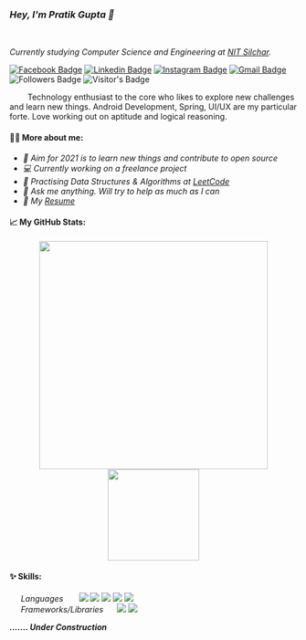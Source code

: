 ### *Hey, I'm Pratik Gupta :wave:*
<br />

*Currently studying Computer Science and Engineering at [NIT Silchar](http://www.nits.ac.in/).*
<br />

[![Facebook Badge](https://img.shields.io/badge/Facebook-1877F2?style=flat&logo=facebook&logoColor=white&link=https://www.facebook.com/pratiksr123/)](https://www.facebook.com/pratiksr123/)
[![Linkedin Badge](https://img.shields.io/badge/LinkedIn-0077B5?style=flat&logo=linkedin&logoColor=white&link=https://www.linkedin.com/in/pratik-gupta-7951b7191/)](https://www.linkedin.com/in/pratik-gupta-7951b7191/)
[![Instagram Badge](https://img.shields.io/badge/Instagram-E4405F?style=flat&logo=instagram&logoColor=white&link=https://www.instagram.com/pratiik_11/)](https://www.instagram.com/pratiik_11/)
[![Gmail Badge](https://img.shields.io/badge/Gmail-D14836?style=flat&logo=gmail&logoColor=white&link=mailto:pratiksr12345@gmail.com)](mailto:pratiksr12345@gmail.com)
![Followers Badge](https://img.shields.io/github/followers/inomag?style=social)
![Visitor's Badge](https://komarev.com/ghpvc/?username=inomag&style=flat&color=4ca3dd)
<!-- [![WhatsApp Badge](https://img.shields.io/badge/WhatsApp-25D366?style=for-the-badge&logo=whatsapp&logoColor=white&link=https://wa.link/ccl4l6)](https://wa.link/ccl4l6) -->

&nbsp;&nbsp;&nbsp;&nbsp;&nbsp;&nbsp;&nbsp;&nbsp;Technology enthusiast to the core who likes to explore new challenges and learn new things. Android Development, Spring, UI/UX are my particular forte. Love working out on aptitude and logical reasoning. 

#### 🙋‍♂️ More about me:
- *🎯 Aim for 2021 is to learn new things and contribute to open source*
- *💻 Currently working on a freelance project*
- *🚀 Practising Data Structures & Algorithms at [LeetCode](https://leetcode.com/inomag/)*
- *💬 Ask me anything. Will try to help as much as I can*
- *📑 My [Resume](https://drive.google.com/file/d/1TBTDNSRTO5UEBZcKiMbcfRNnVmrOGEHS/view?usp=sharing)*

#### 📈 My GitHub Stats:
<p style="text-align: center">
  <img width="400em" src="https://github-readme-stats.vercel.app/api?username=inomag&show_icons=true&hide_border=false&&count_private=true&include_all_commits=true&theme=graywhite&custom_title=My+Github+Stats:" />
  <img height="160em" src="https://github-readme-stats.vercel.app/api/top-langs/?username=inomag&show_icons=true&layout=compact&langs_count=10&theme=graywhite&custom_title=Recently+used+languages:"/>
</p>

#### ✨ Skills:
&nbsp;&nbsp;&nbsp;&nbsp;&nbsp;*Languages* &nbsp;&nbsp;&nbsp;&nbsp;&nbsp; ![][java] ![][cpp] ![][js] ![][html] ![][css] <br />
&nbsp;&nbsp;&nbsp;&nbsp;&nbsp;*Frameworks/Libraries*&nbsp;&nbsp;&nbsp;&nbsp;&nbsp; ![][spring] ![][bootstrap]


***....... Under Construction***



[java]: https://img.shields.io/badge/Java-ED8B00?style=flat&logo=java&logoColor=white
[cpp]: https://img.shields.io/badge/C%2B%2B-00599C?style=flat&logo=c%2B%2B&logoColor=white
[js]: https://img.shields.io/badge/JavaScript-323330?style=flat&logo=javascript&logoColor=F7DF1E
[html]: https://img.shields.io/badge/HTML5-E34F26?style=flat&logo=html5&logoColor=white
[css]: https://img.shields.io/badge/CSS3-1572B6?style=flat&logo=css3&logoColor=white
[spring]: https://img.shields.io/badge/Spring-6DB33F?style=flat&logo=spring&logoColor=white
[hibernate]: https://img.shields.io/endpoint.svg?url=https://my-first-playground-7dysfwq5x7np.runkit.sh/
[bootstrap]: https://img.shields.io/badge/Bootstrap-563D7C?style=flat&logo=bootstrap&logoColor=white
